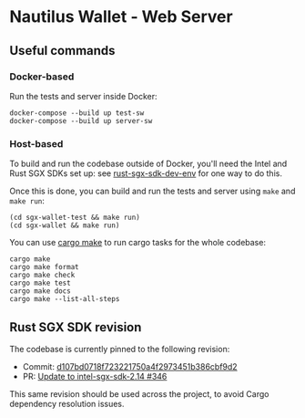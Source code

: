 # Nautilus Wallet - Web Server

## Useful commands

### Docker-based

Run the tests and server inside Docker:

```shell
docker-compose --build up test-sw
docker-compose --build up server-sw
```

### Host-based

To build and run the codebase outside of Docker, you'll need the Intel and Rust SGX SDKs set up:
see [rust-sgx-sdk-dev-env] for one way to do this.

[rust-sgx-sdk-dev-env]: https://github.com/PiDelport/rust-sgx-sdk-dev-env

Once this is done, you can build and run the tests and server using `make` and `make run`:

```shell
(cd sgx-wallet-test && make run)
(cd sgx-wallet && make run)
```

You can use [cargo make] to run cargo tasks for the whole codebase:

```shell
cargo make
cargo make format
cargo make check
cargo make test
cargo make docs
cargo make --list-all-steps
```

[cargo make]: https://github.com/sagiegurari/cargo-make

## Rust SGX SDK revision

The codebase is currently pinned to the following revision:

- Commit: [d107bd0718f723221750a4f2973451b386cbf9d2](https://github.com/apache/incubator-teaclave-sgx-sdk/commit/d107bd0718f723221750a4f2973451b386cbf9d2)
- PR: [Update to intel-sgx-sdk-2.14 #346](https://github.com/apache/incubator-teaclave-sgx-sdk/pull/346)

This same revision should be used across the project, to avoid Cargo dependency resolution issues.
